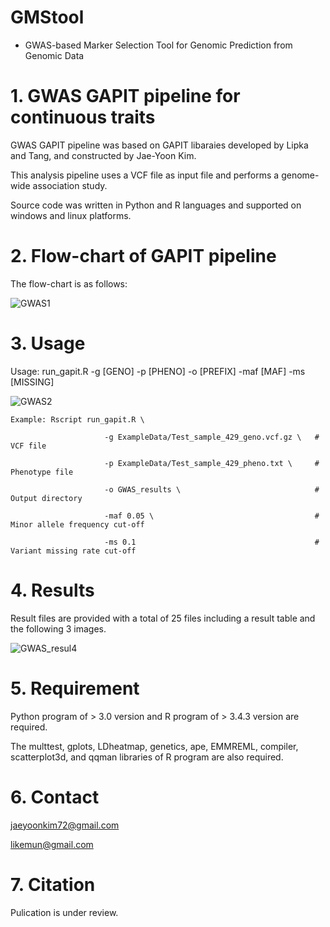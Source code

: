 # GMStool
  - GWAS-based Marker Selection Tool for Genomic Prediction from Genomic Data

# 1. GWAS GAPIT pipeline for continuous traits

GWAS GAPIT pipeline was based on GAPIT libaraies developed by Lipka and Tang, and constructed by Jae-Yoon Kim.

This analysis pipeline uses a VCF file as input file and performs a genome-wide association study.

Source code was written in Python and R languages and supported on windows and linux platforms.


# 2. Flow-chart of GAPIT pipeline

The flow-chart is as follows:

![GWAS1](https://user-images.githubusercontent.com/49300659/64962833-214e7600-d8d3-11e9-9d6d-6c07d28c696e.png)


# 3. Usage

Usage: run_gapit.R -g [GENO] -p [PHENO] -o [PREFIX] -maf [MAF] -ms [MISSING]

![GWAS2](https://user-images.githubusercontent.com/49300659/64962505-881f5f80-d8d2-11e9-9358-03bb58231062.png)


    Example: Rscript run_gapit.R \
    
                         -g ExampleData/Test_sample_429_geno.vcf.gz \   # VCF file
                         
                         -p ExampleData/Test_sample_429_pheno.txt \     # Phenotype file
                         
                         -o GWAS_results \                              # Output directory
                         
                         -maf 0.05 \                                    # Minor allele frequency cut-off
                         
                         -ms 0.1                                        # Variant missing rate cut-off


# 4. Results

Result files are provided with a total of 25 files including a result table and the following 3 images.

![GWAS_resul4](https://user-images.githubusercontent.com/49300659/64963770-c1f16580-d8d4-11e9-90c2-d1beff4e423f.png)


# 5. Requirement

Python program of > 3.0 version and R program of > 3.4.3 version are required.

The multtest, gplots, LDheatmap, genetics, ape, EMMREML, compiler, scatterplot3d, and qqman libraries of R program are also required.


# 6. Contact

jaeyoonkim72@gmail.com

likemun@gmail.com


# 7. Citation

Pulication is under review.
